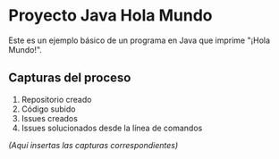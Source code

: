 # Proyecto Java Hola Mundo

Este es un ejemplo básico de un programa en Java que imprime "¡Hola Mundo!".

## Capturas del proceso

1. Repositorio creado
2. Código subido
3. Issues creados
4. Issues solucionados desde la línea de comandos

*(Aquí insertas las capturas correspondientes)*
